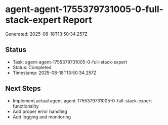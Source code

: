 # agent-agent-1755379731005-0-full-stack-expert Report

Generated: 2025-08-18T13:50:34.257Z

## Status
- Task: agent-agent-1755379731005-0-full-stack-expert
- Status: Completed
- Timestamp: 2025-08-18T13:50:34.257Z

## Next Steps
- Implement actual agent-agent-1755379731005-0-full-stack-expert functionality
- Add proper error handling
- Add logging and monitoring
